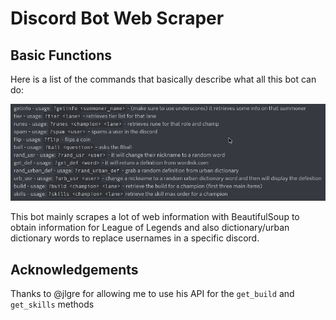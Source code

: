 # Discord Bot Web Scraper

## Basic Functions

Here is a list of the commands that basically describe what all this bot can do:

<img src="./images/discord_bot.png">

This bot mainly scrapes a lot of web information with BeautifulSoup to obtain information for League of Legends and also dictionary/urban dictionary words to replace usernames in a specific discord.

## Acknowledgements

Thanks to @jlgre for allowing me to use his API for the `get_build` and `get_skills` methods